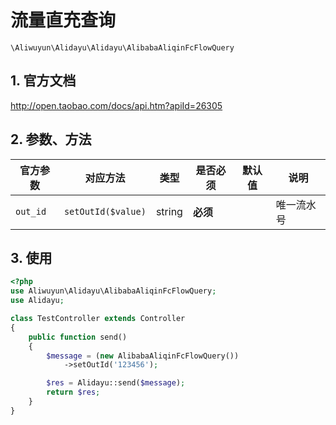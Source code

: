 # 流量直充查询

`\Aliwuyun\Alidayu\Alidayu\AlibabaAliqinFcFlowQuery`

## 1. 官方文档

http://open.taobao.com/docs/api.htm?apiId=26305

## 2. 参数、方法

|官方参数|对应方法|类型|是否必须|默认值|说明|
|----|----|----|----|----|----|
|`out_id`|`setOutId($value)`|string|**必须**| |唯一流水号|

## 3. 使用

```php
<?php
use Aliwuyun\Alidayu\AlibabaAliqinFcFlowQuery;
use Alidayu;

class TestController extends Controller
{
    public function send()
    {
        $message = (new AlibabaAliqinFcFlowQuery())
            ->setOutId('123456');

        $res = Alidayu::send($message);
        return $res;
    }
}
```
